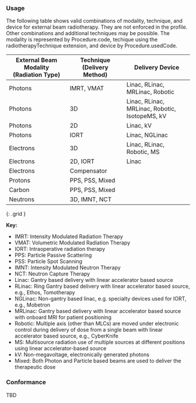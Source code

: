 ### Usage

The following table shows valid combinations of modality, technique, and device for external beam radiotherapy. They are not enforced in the profile. Other combinations and additional techniques may be possible. The modality is represented by Procedure.code, techique using the radiotherapyTechnique extension, and device by Procedure.usedCode.

| **External Beam Modality (Radiation Type)** | **Technique (Delivery Method)** | **Delivery Device**                            |
| ------------------------------------------- | ------------------------------- | ---------------------------------------------- |
| Photons                                     | IMRT, VMAT                      | Linac, RLinac, MRLinac, Robotic                |
| Photons                                     | 3D                              | Linac, RLinac, MRLinac, Robotic, IsotopeMS, kV |
| Photons                                     | 2D                              | Linac, kV                                      |
| Photons                                     | IORT                            | Linac, NGLinac                                 |
| Electrons                                   | 3D                              | Linac, RLinac, Robotic, MS                     |
| Electrons                                   | 2D, IORT                        | Linac                                          |
| Electrons                                   | Compensator                     |                                                |
| Protons                                     | PPS, PSS, Mixed                 |                                                |
| Carbon                                      | PPS, PSS, Mixed                 |                                                |
| Neutrons                                    | 3D, IMNT, NCT                   |                                                |
{: .grid }

**Key:**

* IMRT: Intensity Modulated Radiation Therapy
* VMAT: Volumetric Modulated Radiation Therapy
* IORT: Intraoperative radiation therapy
* PPS: Particle Passive Scattering
* PSS: Particle Spot Scanning
* IMNT: Intensity Modulated Neutron Therapy
* NCT: Neutron Capture Therapy
* Linac: Gantry based delivery with linear accelerator based source
* RLinac: Ring Gantry based delivery with linear accelerator based source, e.g., Ethos, Tomotherapy
* NGLinac: Non-gantry based linac, e.g. specialty devices used for IORT, e.g., Mobetron
* MRLinac: Gantry based delivery with linear accelerator based source with onboard MRI for patient positioning
* Robotic: Multiple axis (other than MLCs) are moved under electronic control during delivery of dose from a single beam with linear accelerator based source, e.g., CyberKnife
* MS: Multisource radiation use of multiple sources at different positions using linear accelerator-based source
* kV: Non-megavoltage, electronically generated photons
* Mixed: Both Photon and Particle based beams are used to deliver the therapeutic dose

### Conformance

TBD
